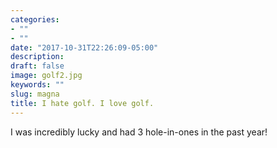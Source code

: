 ```yaml
---
categories:
- ""
- ""
date: "2017-10-31T22:26:09-05:00"
description: 
draft: false
image: golf2.jpg
keywords: ""
slug: magna
title: I hate golf. I love golf. 
---
```

I was incredibly lucky and had 3 hole-in-ones in the past year!